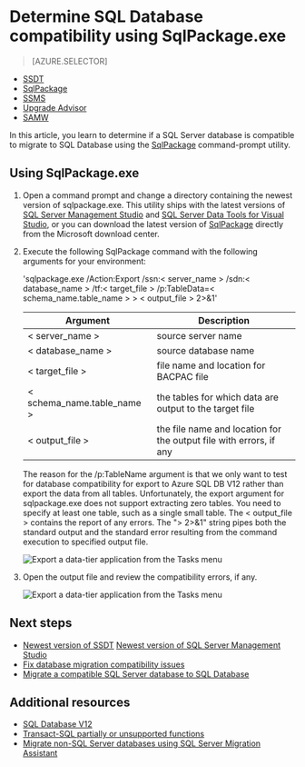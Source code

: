 <properties
   pageTitle="Determine SQL Database compatibility using SqlPackage.exe | Microsoft Azure"
   description="Microsoft Azure SQL Database, database migration, SQL Database compatibility, SqlPackage"
   services="sql-database"
   documentationCenter=""
   authors="CarlRabeler"
   manager="jhubbard"
   editor=""/>

<tags
   ms.service="sql-database"
   ms.devlang="NA"
   ms.topic="article"
   ms.tgt_pltfrm="NA"
   ms.workload="sqldb-migrate"
   ms.date="08/24/2016"
   ms.author="carlrab"/>

# <a name="determine-sql-database-compatibility-using-sqlpackageexe"></a>Determine SQL Database compatibility using SqlPackage.exe

> [AZURE.SELECTOR]
- [SSDT](sql-database-cloud-migrate-fix-compatibility-issues-ssdt.md)
- [SqlPackage](sql-database-cloud-migrate-determine-compatibility-sqlpackage.md)
- [SSMS](sql-database-cloud-migrate-determine-compatibility-ssms.md)
- [Upgrade Advisor](http://www.microsoft.com/download/details.aspx?id=48119)
- [SAMW](sql-database-cloud-migrate-fix-compatibility-issues.md)

In this article, you learn to determine if a SQL Server database is compatible to migrate to SQL Database using the [SqlPackage](https://msdn.microsoft.com/library/hh550080.aspx) command-prompt utility.

## <a name="using-sqlpackageexe"></a>Using SqlPackage.exe

1. Open a command prompt and change a directory containing the newest version of sqlpackage.exe. This utility ships with the latest versions of [SQL Server Management Studio](https://msdn.microsoft.com/library/mt238290.aspx) and [SQL Server Data Tools for Visual Studio](https://msdn.microsoft.com/library/mt204009.aspx), or you can download the latest version of [SqlPackage](https://www.microsoft.com/en-us/download/details.aspx?id=53876) directly from the Microsoft download center.
2. Execute the following SqlPackage command with the following arguments for your environment:

    'sqlpackage.exe /Action:Export /ssn:< server_name > /sdn:< database_name > /tf:< target_file > /p:TableData=< schema_name.table_name > > < output_file > 2>&1'

  	| Argument  | Description  |
  	|---|---|
  	| < server_name >  | source server name  |
  	| < database_name >  | source database name  |
  	| < target_file >  | file name and location for BACPAC file  |
  	| < schema_name.table_name >  | the tables for which data are output to the target file  |
  	| < output_file >  | the file name and location for the output file with errors, if any  |

    The reason for the /p:TableName argument is that we only want to test for database compatibility for export to Azure SQL DB V12 rather than export the data from all tables. Unfortunately, the export argument for sqlpackage.exe does not support extracting zero tables. You need to specify at least one table, such as a single small table. The < output_file > contains the report of any errors. The "> 2>&1" string pipes both the standard output and the standard error resulting from the command execution to specified output file.

    ![Export a data-tier application from the Tasks menu](./media/sql-database-cloud-migrate/TestForCompatibilityUsingSQLPackage01.png)

3. Open the output file and review the compatibility errors, if any. 

    ![Export a data-tier application from the Tasks menu](./media/sql-database-cloud-migrate/TestForCompatibilityUsingSQLPackage02.png)

## <a name="next-steps"></a>Next steps

- [Newest version of SSDT](https://msdn.microsoft.com/library/mt204009.aspx)
[Newest version of SQL Server Management Studio](https://msdn.microsoft.com/library/mt238290.aspx)
- [Fix database migration compatibility issues](sql-database-cloud-migrate.md#fix-database-migration-compatibility-issues)
- [Migrate a compatible SQL Server database to SQL Database](sql-database-cloud-migrate.md#migrate-a-compatible-sql-server-database-to-sql-database)

## <a name="additional-resources"></a>Additional resources

- [SQL Database V12](sql-database-v12-whats-new.md)
- [Transact-SQL partially or unsupported functions](sql-database-transact-sql-information.md)
- [Migrate non-SQL Server databases using SQL Server Migration Assistant](http://blogs.msdn.com/b/ssma/)
